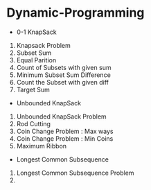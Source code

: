 # Dynamic-Programming

- 0-1 KnapSack

1. Knapsack Problem
2. Subset Sum
3. Equal Parition
4. Count of Subsets with given sum
5. Minimum Subset Sum Difference
6. Count the Subset with given diff
7. Target Sum

- Unbounded KnapSack

1. Unbounded KnapSack Problem
1. Rod Cutting
2. Coin Change Problem : Max ways
4. Coin Change Problem : Min Coins
5. Maximum Ribbon

- Longest Common Subsequence

1. Longest Common Subsequence Problem
2. 

